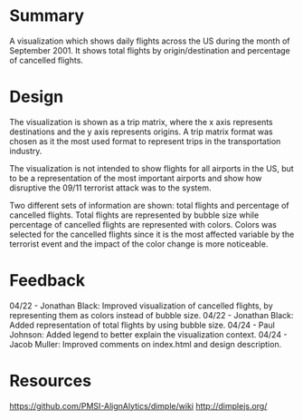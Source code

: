 # Summary
A visualization which shows daily flights across the US during the month of September 2001. 
It shows total flights by origin/destination and percentage of cancelled flights.

# Design
The visualization is shown as a trip matrix, where the x axis represents destinations and
the y axis represents origins. A trip matrix format was chosen as it the most used format
to represent trips in the transportation industry.

The visualization is not intended to show flights for all airports in the US,
but to be a representation of the most important airports and show how disruptive the 
09/11 terrorist attack was to the system. 

Two different sets of information are shown: total flights and percentage of cancelled 
flights. Total flights are represented by bubble size while percentage of cancelled 
flights are represented with colors. Colors was selected for the cancelled flights since
it is the most affected variable by the terrorist event and the impact of the color change
is more noticeable.

# Feedback
04/22 - Jonathan Black: Improved visualization of cancelled flights, by representing them as colors instead
of bubble size.
04/22 - Jonathan Black: Added representation of total flights by using bubble size.
04/24 - Paul Johnson: Added legend to better explain the visualization context.
04/24 - Jacob Muller: Improved comments on index.html and design description.

# Resources
https://github.com/PMSI-AlignAlytics/dimple/wiki
http://dimplejs.org/